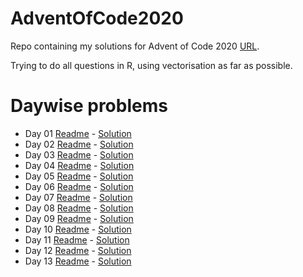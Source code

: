 # AdventOfCode2020

Repo containing my solutions for Advent of Code 2020 [URL](adventofcode.com/2020). 

Trying to do all questions in R, using vectorisation as far as possible. 

# Daywise problems
- Day 01 [Readme](./Day%2001/day%201%20readme.md) - [Solution](./Day%2001/solution.R)
- Day 02 [Readme](./Day%2002/day%202%20readme.md) - [Solution](./Day%2002/day2%20Solutions.R)
- Day 03 [Readme](./Day%2003/day%203%20readme.md) - [Solution](./Day%2003/solution.R)
- Day 04 [Readme](./Day%2004/day%204%20readme.md) - [Solution](./Day%2004/solution.R)
- Day 05 [Readme](./Day%2005/day%205%20readme.md) - [Solution](./Day%2005/solution.R)
- Day 06 [Readme](./Day%2006/day%206%20readme.md) - [Solution](./Day%2006/solution.R)
- Day 07 [Readme](./Day%2007/day%207%20readme.md) - [Solution](./Day%2007/solution.R)
- Day 08 [Readme](./Day%2008/day%208%20readme.md) - [Solution](./Day%2008/solution.R)
- Day 09 [Readme](./Day%2009/day%209%20readme.md) - [Solution](./Day%2009/solution.R)
- Day 10 [Readme](./Day10/day_10_readme.md) - [Solution](./Day10/solution.R)
- Day 11 [Readme](./Day11/day_11_readme.md) - [Solution](./Day11/solution.R)
- Day 12 [Readme](./Day12/day_12_readme.md) - [Solution](./Day12/solution.R)
- Day 13 [Readme](./Day13/day_13_readme.md) - [Solution](./Day13/solution.R)

